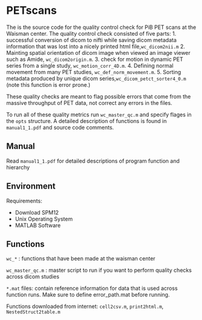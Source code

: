 # PETscans
The is the source code for the quality control check for PiB PET scans at the Waisman center. 
The quality control check consisted of five parts: 1. successful conversion of dicom to nifti while saving dicom metadata information that was lost into a nicely printed html file,`wc_dicom2nii.m` 2. Mainting spatial orientation of dicom image when viewed an image viewer such as Amide, `wc_dicom2origin.m`. 3. check for motion in dynamic PET series from a single study, `wc_motion_corr_4D.m`. 4. Defining normal movement from many PET studies, `wc_def_norm_movement.m`. 5. Sorting metadata produced by unique dicom series,`wc_dicom_petct_sorter4_0.m` (note this function is error prone.)

These quality checks are meant to flag possible errors that come from the massive throughput of PET data, not correct any errors in the files.

To run all of these quality metrics run `wc_master_qc.m` and specify flages in the `opts` structure. 
A detailed description of functions is found in `manual1_1.pdf` and source code comments. 

## Manual 
Read `manual1_1.pdf` for detailed descriptions of program function and hierarchy 

## Environment

Requirements: 
- Download SPM12
- Unix Operating System
- MATLAB Software

## Functions 
`wc_*` : functions that have been made at the waisman center 

`wc_master_qc.m` : master script to run if you want to perform quality checks across dicom studies

`*.mat` files: contain reference information for data that is used across function runs. Make sure to define error_path.mat before running. 

Functions downloaded from internet: `cell2csv.m`, `print2html.m`, `NestedStruct2table.m`
